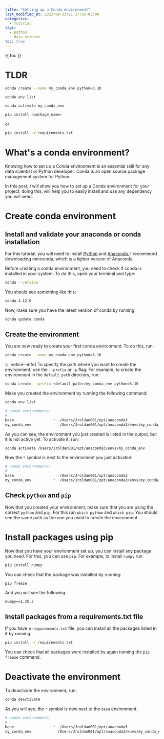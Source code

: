 ```yaml
---
title: "Setting up a Conda environment"
last_modified_at: 2023-08-23T21:17:02-05:00
categories:
  - Tutorial
tags:
  - python 
  - data_science 
toc: true
---
```



{{ toc }}

# TLDR

```bash
conda create --name my_conda_env python=3.10
```

```bash
conda env list
```

```bash
conda activate my_conda_env
```

```bash
pip install <package_name>
```
or 

```bash
pip install -r requirements.txt 
```

# What's a conda environment?
Knowing how to set up a Conda environment is an essential skill for any data scientist or Python developer.  Conda is
an open source package management system  for Python.  

In this post, I will show you how to set up a Conda environment for your project, doing this, will help you to easily install and use 
any dependency you will need. 


# Create conda environment
## Install and validate your anaconda or conda installation 
For this tutorial, you will need to install [Python](https://www.python.org/downloads/) and [Anaconda](https://www.anaconda.com/download/), I recommend downloading miniconda, which is a lighter version of Anaconda.

Before creating a conda environment, you need to check if conda is installed in your system. To do this, open your terminal and type:

```bash
conda --version
```

You should see something like this:

```bash
conda 4.12.0  
````

Now, make sure you have the latest version of conda by running:

```bash
conda update conda
```

## Create the environment
You are now ready to create your first conda environment. To do this, run:

```bash
conda create --name my_conda_env python=3.10
```

{: .notice--info}
To specify the path where you want to create the environment, use the `--prefix` or `-p` flag. For example, to create the environment in the `default_path` directory, run: 

```bash
conda create --prefix <default_path>/my_conda_env python=3.10
````

Make you created the environment by running the following command:

```bash
conda env list
```
```bash
# conda environments:
#
base                  *  /Users/Jroldan001/opt/anaconda3
my_conda_env             /Users/Jroldan001/opt/anaconda3/envs/my_conda_env
```

As you can see, the environment you just created is listed in the output, but it is not active yet. To activate it, run:

```bash
conda activate /Users/Jroldan001/opt/anaconda3/envs/my_conda_env
```
Now the `*` symbol is next to the environment you just activated.

```bash
# conda environments:
#
base                     /Users/Jroldan001/opt/anaconda3
my_conda_env          *  /Users/Jroldan001/opt/anaconda3/envs/my_conda_env
```

## Check `python` and `pip`
Now that you created your environment, make sure that you are using the correct `python` and `pip`. For this run 
`which python` and `which pip`. You should see the same path as the one you used to create the environment.

# Install packages using pip
Now that you have your environment set up, you can install any package you need. For this, you can use `pip`. For example, to install `numpy` run:

```bash 
pip install numpy
``` 
You can check that the package was installed by running:

```bash 
pip freeze
```

And you will see the following
```
numpy==1.25.2
```

## Install packages from a requirements.txt file
If you have a `requirements.txt` file, you can install all the packages listed in it by running:


```bash
pip install -r requirements.txt 
```
You can check that all packages were installed by again running the `pip freeze` command.

# Deactivate the environment
To deactivate the environment, run:

```bash 
conda deactivate
```

As you will see, the `*` symbol is now next to the `base` environment.

```bash
# conda environments:
#
base                  *  /Users/Jroldan001/opt/anaconda3
my_conda_env            /Users/Jroldan001/opt/anaconda3/envs/my_conda_env
```